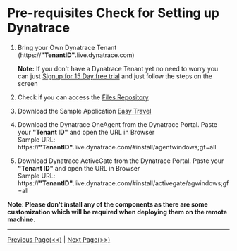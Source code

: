 # Pre-requisites Check for Setting up Dynatrace

1. Bring your Own Dynatrace Tenant (https://**"TenantID"**.live.dynatrace.com)

    **Note:** If you don't have a Dynatrace Tenant yet no need to worry you can just [Signup for 15 Day free trial](https://www.dynatrace.com/trial/) and just follow the steps on the screen
    
2. Check if you can access the [Files Repository](https://drive.google.com/drive/folders/1VRhGlrQcKyGLQRDf1A1xawhUAa0cgkso?usp=sharing)  
3. Download the Sample Application [Easy Travel](https://drive.google.com/file/d/1n6SDJFihxearLZTuMMAchPMVnOFjRFS2/view?usp=sharing)
4. Download the Dynatrace OneAgent from the Dynatrace Portal. Paste your **"Tenant ID"** and open the URL in Browser  
    Sample URL: https://**"TenantID"**.live.dynatrace.com/#install/agentwindows;gf=all
5. Download Dynatrace ActiveGate from the Dynatrace Portal. Paste your **"Tenant ID"** and open the URL in Browser  
    Sample URL: https://**"TenantID"**.live.dynatrace.com/#install/activegate/agwindows;gf=all

**Note: Please don't install any of the components as there are some customization which will be required when deploying them on the remote machine.**

--------------------------------------------------------
   [Previous Page(<<)](https://github.com/ydv999/DynatraceTraining/blob/main/Day1/Day1.A/3.%20Components%20of%20Dynatrace.md)      |     [Next Page(>>)](
https://github.com/ydv999/DynatraceTraining/tree/main/Day1/Day1.B)
